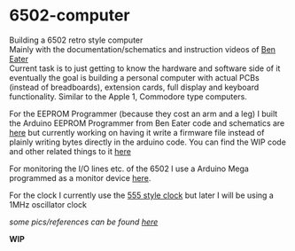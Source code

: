 # 6502-computer  
  
Building a 6502 retro style computer    
Mainly with the documentation/schematics and instruction videos of [Ben Eater](https://www.youtube.com/@BenEater)    
Current task is to just getting to know the hardware and software side of it eventually the goal is building a personal computer with actual PCBs (instead of breadboards), extension cards, full display and keyboard functionality. Similar to the Apple 1, Commodore type computers.    

For the EEPROM Programmer (because they cost an arm and a leg) I built the Arduino EEPROM Programmer from Ben Eater code and schematics are [here](https://github.com/beneater/eeprom-programmer) but currently working on having it write a firmware file instead of plainly writing bytes directly in the arduino code. You can find the WIP code and other related things to it [here](eeprom-programmer/) 
    
For monitoring the I/O lines etc. of the 6502 I use a Arduino Mega programmed as a monitor device [here](6502-monitor/).    

For the clock I currently use the [555 style clock](https://eater.net/schematics/clock.png) but later I will be using a 1MHz oscillator clock   

_some pics/references can be found [here](docs/misc/)_  

**WIP**   
